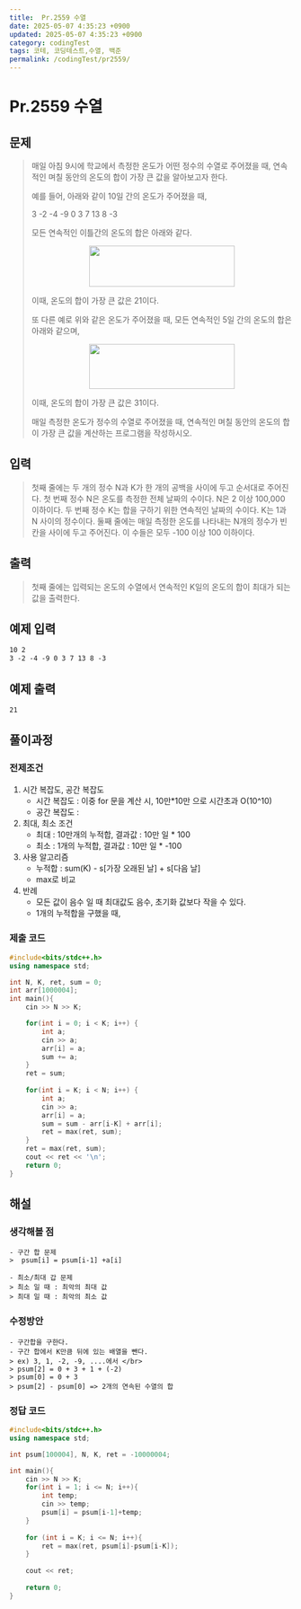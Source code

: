 ```yaml
---
title:  Pr.2559 수열
date: 2025-05-07 4:35:23 +0900
updated: 2025-05-07 4:35:23 +0900
category: codingTest
tags: 코테, 코딩테스트,수열, 백준
permalink: /codingTest/pr2559/
---
```

# Pr.2559 수열
## 문제
> <p>매일 아침 9시에 학교에서 측정한 온도가 어떤 정수의 수열로 주어졌을 때, 연속적인 며칠 동안의 온도의 합이 가장 큰 값을 알아보고자 한다.</p> <p>예를 들어, 아래와 같이 10일 간의 온도가 주어졌을 때, </p> <p>3 -2 -4 -9 0 3 7 13 8 -3</p> <p>모든 연속적인 이틀간의 온도의 합은 아래와 같다.</p> <p style="text-align: center;"><img alt="" src="https://upload.acmicpc.net/563b6bfd-12ff-4275-a869-90fdd43b6deb/-/preview/" style="width: 259px; height: 73px;" /></p> <p>이때, 온도의 합이 가장 큰 값은 21이다. </p> <p>또 다른 예로 위와 같은 온도가 주어졌을 때, 모든 연속적인 5일 간의 온도의 합은 아래와 같으며, </p> <p style="text-align: center;"><img alt="" src="https://upload.acmicpc.net/cb8d846c-2f90-475a-8901-1fb69de87397/-/preview/" style="height: 80px; width: 259px;" /></p> <p>이때, 온도의 합이 가장 큰 값은 31이다.</p> <p>매일 측정한 온도가 정수의 수열로 주어졌을 때, 연속적인 며칠 동안의 온도의 합이 가장 큰 값을 계산하는 프로그램을 작성하시오. </p>

## 입력
> 첫째 줄에는 두 개의 정수 N과 K가 한 개의 공백을 사이에 두고 순서대로 주어진다. 첫 번째 정수 N은 온도를 측정한 전체 날짜의 수이다. N은 2 이상 100,000 이하이다. 두 번째 정수 K는 합을 구하기 위한 연속적인 날짜의 수이다. K는 1과 N 사이의 정수이다. 둘째 줄에는 매일 측정한 온도를 나타내는 N개의 정수가 빈칸을 사이에 두고 주어진다. 이 수들은 모두 -100 이상 100 이하이다.

## 출력
> 첫째 줄에는 입력되는 온도의 수열에서 연속적인 K일의 온도의 합이 최대가 되는 값을 출력한다.

## 예제 입력

```markdown
10 2
3 -2 -4 -9 0 3 7 13 8 -3
```

## 예제 출력

```markdown
21
```


## 풀이과정

### 전제조건
1. 시간 복잡도, 공간 복잡도
    - 시간 복잡도 : 이중 for 문을 계산 시, 10만*10만 으로 시간초과 O(10^10)
    - 공간 복잡도 : 
2. 최대, 최소 조건
    - 최대 : 10만개의 누적합, 결과값 : 10만 일 * 100
    - 최소 : 1개의 누적합, 결과값 : 10만 일 * -100 
3. 사용 알고리즘
    - 누적합 : sum(K) - s[가장 오래된 날] + s[다음 날]
    - max로 비교 
4. 반례
    - 모든 값이 음수 일 때 최대값도 음수, 초기화 값보다 작을 수 있다.
    - 1개의 누적합을 구했을 때,  

### 제출 코드
```cpp
#include<bits/stdc++.h>
using namespace std;

int N, K, ret, sum = 0;
int arr[1000004];
int main(){
    cin >> N >> K;

    for(int i = 0; i < K; i++) {
        int a;
        cin >> a;
        arr[i] = a;
        sum += a;
    }
    ret = sum;
    
    for(int i = K; i < N; i++) {
        int a;
        cin >> a;
        arr[i] = a;
        sum = sum - arr[i-K] + arr[i];
        ret = max(ret, sum);
    }
    ret = max(ret, sum);
    cout << ret << '\n';
    return 0;
}
```

## 해설
### 생각해볼 점
    - 구간 합 문제 
    >  psum[i] = psum[i-1] +a[i]

    - 최소/최대 갑 문제
    > 최소 일 때 : 최악의 최대 값
    > 최대 일 때 : 최악의 최소 값
### 수정방안
    - 구간합을 구한다.
    - 구간 합에서 K만큼 뒤에 있는 배열을 뺀다.
    > ex) 3, 1, -2, -9, ....에서 </br>
    > psum[2] = 0 + 3 + 1 + (-2)
    > psum[0] = 0 + 3
    > psum[2] - psum[0] => 2개의 연속된 수열의 합 
### 정답 코드
```cpp
#include<bits/stdc++.h>
using namespace std;

int psum[100004], N, K, ret = -10000004;

int main(){
    cin >> N >> K;
    for(int i = 1; i <= N; i++){
        int temp;
        cin >> temp;
        psum[i] = psum[i-1]+temp;
    }
    
    for (int i = K; i <= N; i++){
        ret = max(ret, psum[i]-psum[i-K]);
    }
    
    cout << ret;
    
    return 0;
}
```

